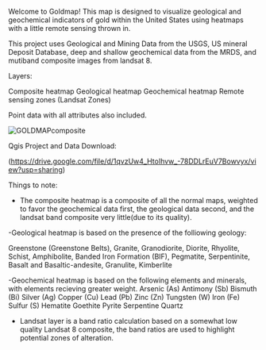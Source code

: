 Welcome to Goldmap! This map is designed to visualize geological and geochemical indicators of gold within the United States using heatmaps with a little remote sensing thrown in. 

This project uses Geological and Mining Data from the USGS, US mineral Deposit Database, deep and shallow geochemical data from the MRDS, and mutiband composite images from landsat 8. 

Layers:

Composite heatmap
Geological heatmap
Geochemical heatmap
Remote sensing zones (Landsat Zones)

Point data with all attributes also included. 

![GOLDMAPcomposite](https://github.com/Kcslade/Goldmap/assets/173574308/ef61607f-aec1-453d-8992-c11aeaad4328)

Qgis Project and Data Download:

(https://drive.google.com/file/d/1qvzUw4_HtoIhvw_-78DDLrEuV7Bowvyx/view?usp=sharing)

Things to note:

- The composite heatmap is a composite of all the normal maps, weighted to favor the geochemical data first, the geological data second, and the landsat band composite very little(due to its quality).

-Geological heatmap is based on the presence of the folliowing geology:

Greenstone (Greenstone Belts), Granite, Granodiorite, Diorite, Rhyolite, Schist, Amphibolite, Banded Iron Formation (BIF), Pegmatite, Serpentinite, Basalt and Basaltic-andesite, Granulite, Kimberlite


-Geochemical heatmap is based on the following elements and minerals, with elements recieving greater weight. 
Arsenic (As)
Antimony (Sb)
Bismuth (Bi)
Silver (Ag)
Copper (Cu)
Lead (Pb)
Zinc (Zn)
Tungsten (W)
Iron (Fe)
Sulfur (S)
Hematite
Goethite
Pyrite
Serpentine
Quartz
- Landsat layer is a band ratio calculation based on a somewhat low quality Landsat 8 composite, the band ratios are used to highlight potential zones of alteration. 
